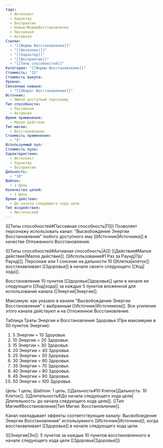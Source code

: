 ```yaml
---
tags:
  - Интеллект
  - Характер
  - Восприятие
  - Навык/ФормыВосстановления
  - Пассивная
  - Активная
Ссылки:
  - "[[Формы Восстановления]]"
  - "[[Интеллект]]"
  - "[[Характер]]"
  - "[[Восприятие]]"
  - "[[Типы способностей]]"
Категория: "[[Формы Восстановления]]"
Стоимость: "15"
Стоимость выкупа: 
Уровни: 
Связанные навыки:
  - "[[Оберег Восстановления]]"
Источник:
  - Любой доступный персонажу
Тип способности:
  - Пассивная
  - Активная
Время применения:
  - Малое действие
Тип магии:
  - Восстановление
Стоимость применения:
  - "5"
Используемый пул: 
Стоимость пула: 
Характеристики:
  - Интеллект
  - Характер
  - Восприятие
Дальность:
  - "10"
Шаблон:
  - 1 Цель
Количество целей:
  - 1 Цель
Время действия:
  - До начала следующего хода цели
Тип воздействия:
  - Мистический
---
```

([[Типы способностей#Пассивная способность|П]]) Позволяет персонажу использовать канал: "Высвобождение Энергии Восстановления" любого доступного ему [[Источник|Источника]] в качестве Отложенного Восстановления:

([[Типы способностей#Активная способность|А]]) [[Действия#Малое действие|Малое действие]]. [[Использование#1 Раз за Раунд|(1р/Раунд)]]. Персонаж или 1 союзник на дальности 10 [[Клетка|клеток]] восстанавливает [[Здоровье]] в начале своего следующего [[Ход|хода]]. 

Восстановление 10 пунктов [[Здоровье|Здоровья]] цели в начале ее следующего [[Ход|хода]] за каждые 5 пунктов вложенной для использования канала [[Энергия|Энергии]].

Максимум: как указано в канале "Высвобождение Энергии Восстановления" с выбранным [[Источник|Источником]]. Все усиления этого канала действуют и на Отложенное Восстановление.

Таблица Траты Энергии и Восстановления Здоровья
(При максимуме в 50 пунктов Энергии):

1. 5 Энергии = 10 Здоровья.
2. 10 Энергии = 20 Здоровья.
3. 15 Энергии = 30 Здоровья. 
4. 20 Энергии = 40 Здоровья.
5. 25 Энергии = 50 Здоровья.
6. 30 Энергии = 60 Здоровья.
7. 35 Энергии = 70 Здоровья.
8. 40 Энергии = 80 Здоровья.
9. 45 Энергии = 90 Здоровья.
10. 50 Энергии = 100 Здоровья.

Цель: 1 цель; Шаблон: 1 цель; [[Дальность#10 Клеток|Дальность: 10 Клеток]]. [[Длительность#До начала следующего хода цели|Длительность: до начала следующего хода цели]]. [[Тип Магии#Восстановление|Тип Магии: Восстановление]].

Канал накладывает эффекты соответствующие каналу: Высвобождение Энергии Восстановления" используемого [[Источник|Источника]], когда восстанавливает [[Здоровье]] в начале следующего хода цели.

([[Энергия|Эн]]: 5 пунктов за каждые 10 пунктов восстановленного в начале следующего хода цели [[Здоровье|Здоровья]])